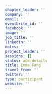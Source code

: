 ```yaml
---
chapter_leader: ''
company: ''
email: ''
eventbrite_id: ''
facebook: ''
image: ''
job_title: ''
linkedin: ''
notes: ''
project_leader: ''
sessions: []
status: add-details
title: Emma Fang
travel_from: ''
twitter: ''
type: participant
website: ''
---
```


<!-- put more details about participant here -->